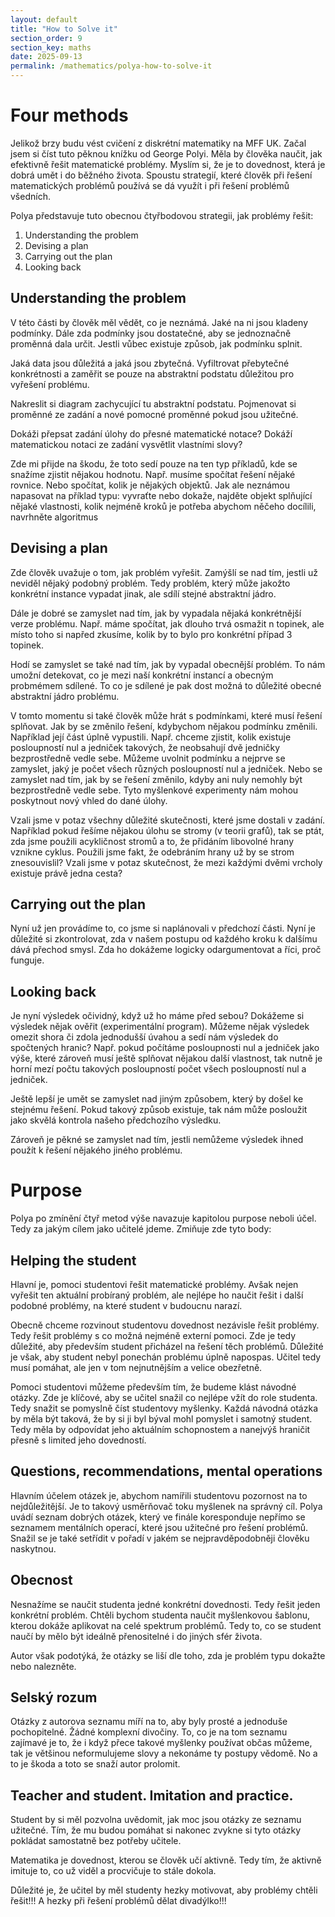 ```yaml
---
layout: default
title: "How to Solve it"
section_order: 9
section_key: maths
date: 2025-09-13
permalink: /mathematics/polya-how-to-solve-it
---
```


# Four methods

Jelikož brzy budu vést cvičení z diskrétní matematiky na MFF UK. Začal jsem si číst tuto pěknou knížku od George Polyi. Měla by člověka naučit, jak efektivně řešit matematické problémy. Myslím si, že je to dovednost, která je dobrá umět i do běžného života. Spoustu strategií, které člověk při řešení matematických problémů používá se dá využít i při řešení problémů všedních.

Polya představuje tuto obecnou čtyřbodovou strategii, jak problémy řešit:
1. Understanding the problem
2. Devising a plan
3. Carrying out the plan
4. Looking back

## Understanding the problem

V této části by člověk měl vědět, co je neznámá. Jaké na ni jsou kladeny podmínky. Dále zda podmínky jsou dostatečné, aby se jednoznačně proměnná dala určit. Jestli vůbec existuje způsob, jak podmínku splnit.

Jaká data jsou důležitá a jaká jsou zbytečná. Vyfiltrovat přebytečné konkrétnosti a zaměřit se pouze na abstraktní podstatu důležitou pro vyřešení problému.

Nakreslit si diagram zachycující tu abstraktní podstatu. Pojmenovat si proměnné ze zadání a nové pomocné proměnné pokud jsou užitečné.

Dokáži přepsat zadání úlohy do přesné matematické notace? Dokáží matematickou notaci ze zadání vysvětlit vlastními slovy?

Zde mi přijde na škodu, že toto sedí pouze na ten typ příkladů, kde se snažíme zjistit nějakou hodnotu. Např. musíme spočítat řešení nějaké rovnice. Nebo spočítat, kolik je nějakých objektů. Jak ale neznámou napasovat na příklad typu: vyvraťte nebo dokaže, najděte objekt splňující nějaké vlastnosti, kolik nejméně kroků je potřeba abychom něčeho docílili, navrhněte algoritmus

## Devising a plan

Zde člověk uvažuje o tom, jak problém vyřešit. Zamýšlí se nad tím, jestli už neviděl nějaký podobný problém. Tedy problém, který může jakožto konkrétní instance vypadat jinak, ale sdílí stejné abstraktní jádro.

Dále je dobré se zamyslet nad tím, jak by vypadala nějaká konkrétnější verze problému. Např. máme spočítat, jak dlouho trvá osmažit n topinek, ale místo toho si napřed zkusíme, kolik by to bylo pro konkrétní případ 3 topinek.

Hodí se zamyslet se také nad tím, jak by vypadal obecnější problém. To nám umožní detekovat, co je mezi naší konkrétní instancí a obecným probmémem sdílené. To co je sdílené je pak dost možná to důležité obecné abstraktní jádro problému.

V tomto momentu si také člověk může hrát s podmínkami, které musí řešení splňovat. Jak by se změnilo řešení, kdybychom nějakou podmínku změnili. Například její část úplně vypustili. Např. chceme zjistit, kolik existuje posloupností nul a jedniček takových, že neobsahují dvě jedničky bezprostředně vedle sebe. Můžeme uvolnit podmínku a nejprve se zamyslet, jaký je počet všech různých posloupností nul a jedniček. Nebo se zamyslet nad tím, jak by se řešení změnilo, kdyby ani nuly nemohly být bezprostředně vedle sebe. Tyto myšlenkové experimenty nám mohou poskytnout nový vhled do dané úlohy.

Vzali jsme v potaz všechny důležité skutečnosti, které jsme dostali v zadání. Například pokud řešíme nějakou úlohu se stromy (v teorii grafů), tak se ptát, zda jsme použili acykličnost stromů a to, že přidáním libovolné hrany vznikne cyklus. Použili jsme fakt, že odebráním hrany už by se strom znesouvislil? Vzali jsme v potaz skutečnost, že mezi každými dvěmi vrcholy existuje právě jedna cesta?

## Carrying out the plan

Nyní už jen provádíme to, co jsme si naplánovali v předchozí části. Nyní je důležité si zkontrolovat, zda v našem postupu od každého kroku k dalšímu dává přechod smysl. Zda ho dokážeme logicky odargumentovat a říci, proč funguje.

## Looking back

Je nyní výsledek očividný, když už ho máme před sebou? Dokážeme si výsledek nějak ověřit (experimentální program). Můžeme nějak výsledek omezit shora či zdola jednodušší úvahou a sedí nám výsledek do spočtených hranic? Např. pokud počítáme posloupnosti nul a jedniček jako výše, které zároveň musí ještě splňovat nějakou další vlastnost, tak nutně je horní mezí počtu takových posloupností počet všech posloupností nul a jedniček.

Ještě lepší je umět se zamyslet nad jiným způsobem, který by došel ke stejnému řešení. Pokud takový způsob existuje, tak nám může posloužit jako skvělá kontrola našeho předchozího výsledku.

Zároveň je pěkné se zamyslet nad tím, jestli nemůžeme výsledek ihned použít k řešení nějakého jiného problému.

# Purpose

Polya po zmínění čtyř metod výše navazuje kapitolou purpose neboli účel. Tedy za jakým cílem jako učitelé jdeme. Zmiňuje zde tyto body:

## Helping the student

Hlavní je, pomoci studentovi řešit matematické problémy. Avšak nejen vyřešit ten aktuální probíraný problém, ale nejlépe ho naučit řešit i další podobné problémy, na které student v budoucnu narazí.

Obecně chceme rozvinout studentovu dovednost nezávisle řešit problémy. Tedy řešit problémy s co možná nejméně externí pomoci. Zde je tedy důležité, aby především student přicházel na řešení těch problémů. Důležité je však, aby student nebyl ponechán problému úplně napospas. Učitel tedy musí pomáhat, ale jen v tom nejnutnějším a velice obezřetně.

Pomoci studentovi můžeme především tím, že budeme klást návodné otázky. Zde je klíčové, aby se učitel snažil co nejlépe vžít do role studenta. Tedy snažit se pomyslně číst studentovy myšlenky. Každá návodná otázka by měla být taková, že by si ji byl býval mohl pomyslet i samotný student. Tedy měla by odpovídat jeho aktuálním schopnostem a nanejvýš hraničit přesně s limited jeho dovedností.

## Questions, recommendations, mental operations

Hlavním účelem otázek je, abychom namířili studentovu pozornost na to nejdůležitější. Je to takový usměrňovač toku myšlenek na správný cíl. Polya uvádí seznam dobrých otázek, který ve finále koresponduje nepřímo se seznamem mentálních operací, které jsou užitečné pro řešení problémů. Snažil se je také setřídit v pořadí v jakém se nejpravděpodobněji člověku naskytnou.

## Obecnost

Nesnažíme se naučit studenta jedné konkrétní dovednosti. Tedy řešit jeden konkrétní problém. Chtěli bychom studenta naučit myšlenkovou šablonu, kterou dokáže aplikovat na celé spektrum problémů. Tedy to, co se student naučí by mělo být ideálně přenositelné i do jiných sfér života.

Autor však podotýká, že otázky se liší dle toho, zda je problém typu dokažte nebo nalezněte.

## Selský rozum

Otázky z autorova seznamu míří na to, aby byly prosté a jednoduše pochopitelné. Žádné komplexní divočiny. To, co je na tom seznamu zajímavé je to, že i když přece takové myšlenky používat občas můžeme, tak je většinou neformulujeme slovy a nekonáme ty postupy vědomě. No a to je škoda a toto se snaží autor prolomit.

## Teacher and student. Imitation and practice.

Student by si měl pozvolna uvědomit, jak moc jsou otázky ze seznamu užitečné. Tím, že mu budou pomáhat si nakonec zvykne si tyto otázky pokládat samostatně bez potřeby učitele.

Matematika je dovednost, kterou se člověk učí aktivně. Tedy tím, že aktivně imituje to, co už viděl a procvičuje to stále dokola.

Důležité je, že učitel by měl studenty hezky motivovat, aby problémy chtěli řešit!!! A hezky při řešení problémů dělat divadýlko!!!